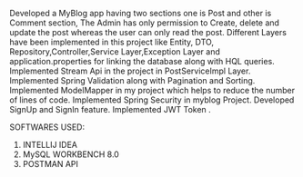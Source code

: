 Developed a MyBlog  app  having two sections one is Post  and other is Comment section, The Admin has only permission to Create, delete and update the post  whereas the user can only read the post. 
Different Layers have been implemented in this project like Entity, DTO, Repository,Controller,Service Layer,Exception Layer and application.properties for linking the database along with HQL queries.
Implemented  Stream Api in the project in PostServiceImpl Layer.
Implemented Spring Validation along with Pagination and Sorting.
Implemented ModelMapper in my project which helps to reduce the number of lines of code.
Implemented Spring Security in myblog Project.
Developed SignUp and SignIn  feature.
Implemented JWT Token .

SOFTWARES USED:
1. INTELLIJ IDEA
2. MySQL WORKBENCH 8.0
3. POSTMAN API
   



